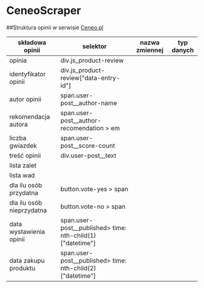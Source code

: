 # CeneoScraper

##Struktura opinii w serwisie [Ceneo.pl](https://www.ceneo.pl/)

|składowa opinii|selektor|nazwa zmiennej|typ danych|
|---------------|--------|--------------|----------|
|opinia|div.js_product-review|||
|identyfikator opinii|div.js_product-review\["data-entry-id"\]|||
|autor opinii|span.user-post__author-name|||
|rekomendacja autora|span.user-post__author-recomendation > em|||
|liczba gwiazdek|span.user-post__score-count|||
|treść opinii|div.user-post__text|||
|lista zalet||||
|lista wad||||
|dla ilu osób przydatna|button.vote-yes > span|||
|dla ilu osób nieprzydatna|button.vote-no > span|||
|data wystawienia opinii|span.user-post__published> time: nth-child(1)\["datetime"\]|||
|data zakupu produktu|span.user-post__published> time: nth-child(2)\["datetime"\]|||